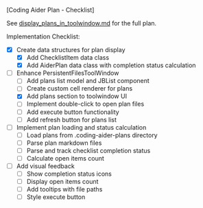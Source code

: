 [Coding Aider Plan - Checklist]

See [display_plans_in_toolwindow.md](display_plans_in_toolwindow.md) for the full plan.

Implementation Checklist:

- [X] Create data structures for plan display
    - [X] Add ChecklistItem data class
    - [X] Add AiderPlan data class with completion status calculation

- [ ] Enhance PersistentFilesToolWindow
    - [ ] Add plans list model and JBList component
    - [ ] Create custom cell renderer for plans
    - [x] Add plans section to toolwindow UI
    - [ ] Implement double-click to open plan files
    - [ ] Add execute button functionality
    - [ ] Add refresh button for plans list

- [ ] Implement plan loading and status calculation
    - [ ] Load plans from .coding-aider-plans directory
    - [ ] Parse plan markdown files
    - [ ] Parse and track checklist completion status
    - [ ] Calculate open items count

- [ ] Add visual feedback
    - [ ] Show completion status icons
    - [ ] Display open items count
    - [ ] Add tooltips with file paths
    - [ ] Style execute button